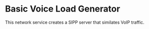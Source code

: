 # Basic Voice Load Generator

This network service creates a SIPP server that similates VoIP traffic. 


